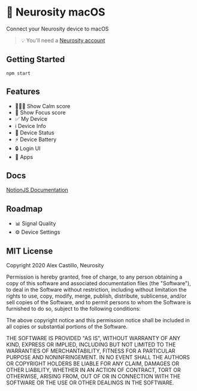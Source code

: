 # 🤯 Neurosity macOS

Connect your Neurosity device to macOS

> 💡 You'll need a [Neurosity account](https://console.neurosity.co)

## Getting Started

```
npm start
```

## Features

- 🧘🏽‍♀️ Show Calm score
- 🧠 Show Focus score
- ✅ My Device
- ℹ️ Device Info
- 🔗 Device Status
- ⚡ Device Battery
- 🔒 Login UI
- 📱 Apps

## Docs

[NotionJS Documentation](https://docs.neurosity.co)

## Roadmap

- 📊 Signal Quality
- ⚙️ Device Settings

## MIT License

Copyright 2020 Alex Castillo, Neurosity

Permission is hereby granted, free of charge, to any person obtaining a copy of this software and associated documentation files (the "Software"), to deal in the Software without restriction, including without limitation the rights to use, copy, modify, merge, publish, distribute, sublicense, and/or sell copies of the Software, and to permit persons to whom the Software is furnished to do so, subject to the following conditions:

The above copyright notice and this permission notice shall be included in all copies or substantial portions of the Software.

THE SOFTWARE IS PROVIDED "AS IS", WITHOUT WARRANTY OF ANY KIND, EXPRESS OR IMPLIED, INCLUDING BUT NOT LIMITED TO THE WARRANTIES OF MERCHANTABILITY, FITNESS FOR A PARTICULAR PURPOSE AND NONINFRINGEMENT. IN NO EVENT SHALL THE AUTHORS OR COPYRIGHT HOLDERS BE LIABLE FOR ANY CLAIM, DAMAGES OR OTHER LIABILITY, WHETHER IN AN ACTION OF CONTRACT, TORT OR OTHERWISE, ARISING FROM, OUT OF OR IN CONNECTION WITH THE SOFTWARE OR THE USE OR OTHER DEALINGS IN THE SOFTWARE.
